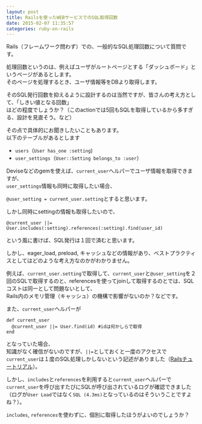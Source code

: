 ```yaml
---
layout: post
title: Railsを使ったWEBサービスでのSQL取得回数
date: 2015-02-07 11:35:57
categories: ruby-on-rails
---
```

<p>Rails（フレームワーク問わず）での、一般的なSQL処理回数について質問です。</p>

<p>処理回数というのは、例えばユーザがルートページとする「ダッシュボード」というページがあるとします。<br>
そのページを処理するとき、ユーザ情報等をDBより取得します。</p>

<p>そのSQL発行回数を抑えるように設計するのは当然ですが、皆さんの考え方として、「しきい値となる回数」<br>
はどの程度でしょうか？（このactionでは5回もSQLを取得しているから多すぎる、設計を見直そう。など）</p>

<p>その点で具体的にお聞きしたいこともあります。<br>
以下のテーブルがあるとします</p>

<ul>
<li><code>users</code>（<code>User has_one :setting</code>)</li>
<li><code>user_settings</code>（<code>User::Setting belongs_to :user</code>）</li>
</ul>

<p>Deviseなどのgemを使えば、<code>current_user</code>ヘルパーでユーザ情報を取得できますが、<br>
<code>user_settings</code>情報も同時に取得したい場合、</p>

<p><code>@user_setting = current_user.setting</code>とすると思います。</p>

<p>しかし同時にsettingの情報も取得したいので、</p>

```
@current_user ||= User.includes(:setting).references(:setting).find(user_id)
```

<p>という風に書けば、SQL発行は１回で済むと思います。</p>

<p>しかし、eager_load, preload, キャッシュなどの情報があり、ベストプラクティスとしてはどのような考え方なのかがわかりません。</p>

<p>例えば、<code>current_user.setting</code>で取得して、<code>current_user</code>と<code>@user_setting</code>を２回のSQLで取得するのと、referencesを使ってjoinして取得するのとでは、SQLコストは同一として問題ないとして、<br>
Rails内のメモリ管理（キャッシュ）の機構で影響がないのか？などです。</p>

<p>また、<code>current_user</code>ヘルパーが</p>

```
def current_user
  @current_user ||= User.find(id) #idは何かしらで取得
end
```

<p>となっていた場合、<br>
知識がなく確信がないのですが、<code>||=</code>としておくと一度のアクセスで<code>current_user</code>は１度のSQL処理しかしないという記述がありました（<a href="http://railstutorial.jp/chapters/sign-in-sign-out?version=4.0#sec-sessions_controller" rel="nofollow">Railsチュートリアル</a>）。</p>

<p>しかし、<code>includes</code>と<code>references</code>を利用すると<code>current_user</code>ヘルパーで<code>current_user</code>を呼び出すたびにSQLが呼び出されているログが確認できました（ログが<code>User Load</code>ではなく<code>SQL (4.3ms)</code>となっているのはそういうことですよね？）。</p>

<p><code>includes</code>, <code>references</code>を使わずに、個別に取得したほうがよいのでしょうか？</p>
